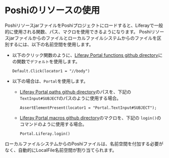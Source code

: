 # Poshiのリソースの使用

PoshiリソースjarファイルをPoshiプロジェクトにロードすると、Liferayで一般的に使用される関数、パス、マクロを使用できるようになります。 Poshiリソースjarファイルからのファイルとローカルファイルシステムからのファイルを区別するには、以下の名前空間を使用します。

* 以下のクリック関数のように、[Liferay Portal functions github directory](https://github.com/liferay/liferay-portal/tree/master/modules/test/poshi/poshi-runner-resources/src/main/resources/default/testFunctional/functions)にの関数で`デフォルト`を使用します。

    ```
    Default.Click(locator1 = "//body")
    ```
* 以下の場合は、`Portal`を使用します。

  * [Liferay Portal paths github directory](https://github.com/liferay/liferay-portal/tree/master/portal-web/test/functional/com/liferay/portalweb/paths)のパスを、下記の `TextInput#SUBJECT`のパスのように使用する場合。

    ```
    AssertElementPresent(locator1 = "Portal.TextInput#SUBJECT");
    ```
  * [Liferay Portal macros github directory](https://github.com/liferay/liferay-portal/tree/master/portal-web/test/functional/com/liferay/portalweb/macros)のマクロを、下記の `login()`のコマンドのように使用する場合。

    ```
    Portal.Liferay.login()
    ```

ローカルファイルシステムからのPoshiファイルは、名前空間を付加する必要がなく、自動的にLocalFile名前空間が割り当てられます。

